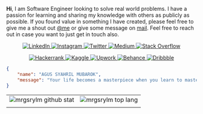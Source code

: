<b>Hi</b>, I am Software Engineer looking to solve real world problems. I have a passion for learning and sharing my knowledge with others as publicly as possible. If you found value in something I have created, please feel free to give me a shout out [@me](https://instagram.com/gusrylmubarok/) or give some message on [mail](mailto:gusrylmubarok@gmail.com). Feel free to reach out in case you want to just get in touch also.

<div align="center">

<a href="https://www.linkedin.com/in/mrgsrylm/" target="_blank" rel="noreferrer"> ![LinkedIn](https://img.shields.io/badge/linkedin-%230077B5.svg?style=for-the-badge&logo=linkedin&logoColor=white) </a>
<a href="https://www.instagram.com/mrgsrylm/" target="_blank" rel="noreferrer"> ![Instagram](https://img.shields.io/badge/Instagram-%23E4405F.svg?style=for-the-badge&logo=Instagram&logoColor=white) </a>
<a href="https://twitter.com/mrgsrylm/" target="_blank" rel="noreferrer"> ![Twitter](https://img.shields.io/badge/Twitter-%231DA1F2.svg?style=for-the-badge&logo=Twitter&logoColor=white) </a>
<a href="https://mrgsrylm.medium.com/" target="_blank" rel="noreferrer"> ![Medium](https://img.shields.io/badge/Medium-12100E?style=for-the-badge&logo=medium&logoColor=white) </a>
<a href="https://stackoverflow.com/users/16186091/mrgsrylm" target="_blank" rel="noreferrer"> ![Stack Overflow](https://img.shields.io/badge/-Stackoverflow-FE7A16?style=for-the-badge&logo=stack-overflow&logoColor=white) </a>
<!--<a href="https://gitlab.com/mrgsrylm/" target="_blank" rel="noreferrer"> ![GitLab](https://img.shields.io/badge/gitlab%20ci-%23181717.svg?style=for-the-badge&logo=gitlab&logoColor=white) </a> -->
<a href="https://www.hackerrank.com/mrgsrylm/" target="_blank" rel="noreferrer"> ![Hackerrank](https://img.shields.io/badge/-Hackerrank-2EC866?style=for-the-badge&logo=HackerRank&logoColor=white) </a>
<a href="https://www.kaggle.com/in/agussyahrilmubarok/" target="_blank" rel="noreferrer"> ![Kaggle](https://img.shields.io/badge/Kaggle-035a7d?style=for-the-badge&logo=kaggle&logoColor=white)  </a>
<a href="https://www.upwork.com/in/gusrylmubarok/" target="_blank" rel="noreferrer"> ![Upwork](https://img.shields.io/badge/UpWork-6FDA44?style=for-the-badge&logo=Upwork&logoColor=white)  </a>
<a href="https://www.behance.com/agussyahril/" target="_blank" rel="noreferrer"> ![Behance](https://img.shields.io/badge/Behance-1769ff?style=for-the-badge&logo=behance&logoColor=white) </a>
<a href="https://www.dribbble.com/mrgsrylm/" target="_blank" rel="noreferrer"> ![Dribbble](https://img.shields.io/badge/Dribbble-EA4C89?style=for-the-badge&logo=dribbble&logoColor=white) </a>

</div>

```json
{
    "name": "AGUS SYAHRIL MUBAROK",
    "message": "Your life becomes a masterpiece when you learn to master piece.",
}
```

<!--
###  🌱 I'm currently learning not to open many tabs in the browser
<p align="center">
<a href="http://cliparts.co/clipart/2423198" title="Image from cliparts.co"><img src="http://cliparts.co/cliparts/BTg/E5M/BTgE5MByc.gif" width="200" alt="stick people animation - group picture, image by tag ..." /></a> -->

|||
|---|---|
|![mrgsrylm github stat](https://github-readme-stats.vercel.app/api?username=mrgsrylm&show_icons=true&hide_border=true&theme=algolia&count_private=true)|![mrgsrylm top lang](https://github-readme-stats.vercel.app/api/top-langs/?username=mrgsrylm&layout=compact&hide=html,css,scss,angular,PLpgSQL,blade,dockerfile,ejs,vue,freemarker,makefile,cmake,purebasic,ipynb&langs_count=8&hide_border=true&theme=algolia&&count_private=true)|
||| 
